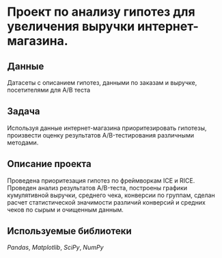 # Проект по анализу гипотез для увеличения выручки интернет-магазина.


## Данные

Датасеты с описанием гипотез, данными по заказам и выручке, посетителями для A/B теста 

## Задача

Используя данные интернет-магазина приоритезировать гипотезы, произвести оценку результатов A/B-тестирования различными методами.

## Описание проекта

Проведена приоритезация гипотез по фреймворкам ICE и RICE. Проведен анализ результатов A/B-теста, построены графики кумулятивной выручки, среднего чека, конверсии по группам, сделан расчет статистической значимости различий конверсий и средних чеков по сырым и очищенным данным.

## Используемые библиотеки
*Pandas*, *Matplotlib*, *SciPy*, *NumPy*
